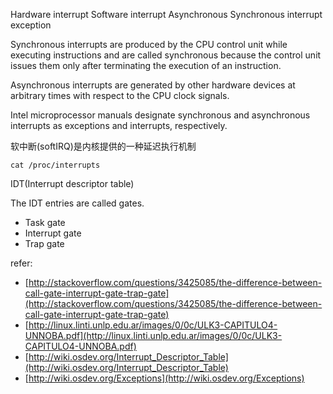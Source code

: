 
Hardware interrupt Software interrupt
Asynchronous       Synchronous
interrupt          exception

Synchronous interrupts are produced by the CPU control unit while executing
instructions and are called synchronous because the control unit issues them
only after terminating the execution of an instruction.

Asynchronous interrupts are generated by other hardware devices at arbitrary
times with respect to the CPU clock signals.

Intel microprocessor manuals designate synchronous and asynchronous interrupts
as exceptions and interrupts, respectively. 

软中断(softIRQ)是内核提供的一种延迟执行机制

`cat /proc/interrupts`


IDT(Interrupt descriptor table)

The IDT entries are called gates. 

- Task gate
- Interrupt gate
- Trap gate

refer:

- [http://stackoverflow.com/questions/3425085/the-difference-between-call-gate-interrupt-gate-trap-gate](http://stackoverflow.com/questions/3425085/the-difference-between-call-gate-interrupt-gate-trap-gate)
- [http://linux.linti.unlp.edu.ar/images/0/0c/ULK3-CAPITULO4-UNNOBA.pdf](http://linux.linti.unlp.edu.ar/images/0/0c/ULK3-CAPITULO4-UNNOBA.pdf)
- [http://wiki.osdev.org/Interrupt_Descriptor_Table](http://wiki.osdev.org/Interrupt_Descriptor_Table)
- [http://wiki.osdev.org/Exceptions](http://wiki.osdev.org/Exceptions)
